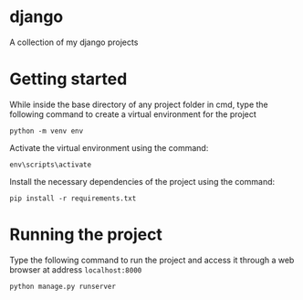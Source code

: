 # django
A collection of my django projects

# Getting started
While inside the base directory of any project folder in cmd, type the following command to create a 
virtual environment for the project
```
python -m venv env
```
Activate the virtual environment using the command:
```
env\scripts\activate
```
Install the necessary dependencies of the project using the command:
```
pip install -r requirements.txt
```
# Running the project
Type the following command to run the project and access it through a web browser at address `localhost:8000`
```
python manage.py runserver
```
